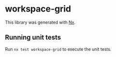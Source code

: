 # workspace-grid

This library was generated with [Nx](https://nx.dev).

## Running unit tests

Run `nx test workspace-grid` to execute the unit tests.
